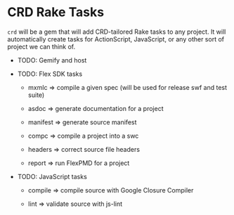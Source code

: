 CRD Rake Tasks
==============

`crd` will be a gem that will add CRD-tailored Rake tasks to any project.
It will automatically create tasks for ActionScript, JavaScript, or any
other sort of project we can think of.

- TODO: Gemify and host

- TODO: Flex SDK tasks

	- mxmlc => compile a given spec (will be used for release swf and test suite)
	
	- asdoc => generate documentation for a project
	
	- manifest => generate source manifest
	
	- compc => compile a project into a swc
	
	- headers => correct source file headers
	
	- report => run FlexPMD for a project

- TODO: JavaScript tasks

	- compile => compile source with Google Closure Compiler
	
	- lint => validate source with js-lint